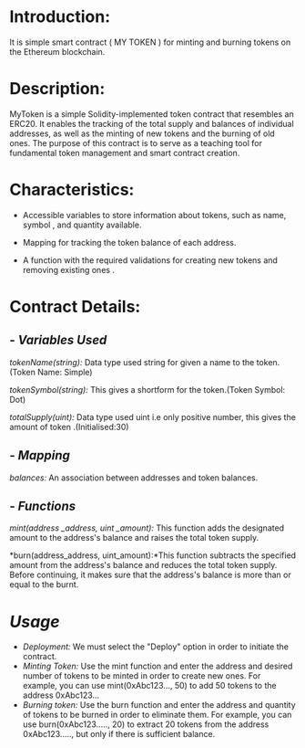 # Introduction:

It is simple smart contract ( MY TOKEN ) for minting and burning tokens on the Ethereum blockchain.

# Description:

MyToken is a simple Solidity-implemented token contract that resembles an ERC20. It enables the tracking of the total supply and balances of individual addresses, as well as the minting of new tokens and the burning of old ones. The purpose of this contract is to serve as a teaching tool for fundamental token management and smart contract creation.

# Characteristics:

- Accessible variables to store information about tokens, such as name, symbol , and quantity available.

- Mapping for tracking the token balance of each address.

- A function with the required validations for creating new tokens and removing existing ones .

# Contract Details:


## - *Variables Used*

*tokenName(string):* Data type used string for given a name to the token.(Token Name: Simple)

*tokenSymbol(string):* This  gives a shortform for the token.(Token Symbol: Dot)

*totalSupply(uint):* Data type used uint i.e only positive number, this gives the amount of token .(Initialised:30)

## - *Mapping*

*balances:* An association between addresses and token balances.


## - *Functions*
  
*mint(address _address, uint _amount):* This function adds the designated amount to the address's balance and raises the total token supply.

*burn(address_address, uint_amount):*This function subtracts the specified amount from the address's balance and reduces the total token supply. Before continuing, it makes sure that the address's balance is more than or equal to the burnt.

# *Usage*


- *Deployment:* We must select the "Deploy" option in order to initiate the contract.  
- *Minting Token:* Use the mint function and enter the address and desired number of tokens to be minted in order to create new ones. For example, you can use mint(0xAbc123..., 50) to add 50 tokens to the address 0xAbc123...
- *Burning token:* Use the burn function and enter the address and quantity of tokens to be burned in order to eliminate them. For example, you can use burn(0xAbc123....., 20) to extract 20 tokens from the address 0xAbc123....., but only if there is sufficient balance.
